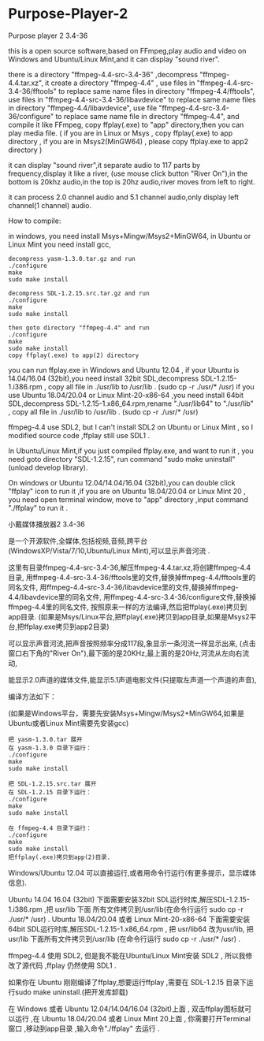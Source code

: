 # Purpose-Player-2

Purpose player 2  3.4-36

  this is a open source software,based on FFmpeg,play audio and video
on Windows and Ubuntu/Linux Mint,and it can display "sound river".

  there is a directory "ffmpeg-4.4-src-3.4-36" ,decompress "ffmpeg-4.4.tar.xz",
  it create a directory "ffmpeg-4.4" ,
  use files in "ffmpeg-4.4-src-3.4-36/fftools" to replace same name files in directory "ffmpeg-4.4/fftools",
  use files in "ffmpeg-4.4-src-3.4-36/libavdevice" to replace same name files in directory "ffmpeg-4.4/libavdevice",
  use file "ffmpeg-4.4-src-3.4-36/configure" to replace same name file in directory "ffmpeg-4.4",
  and compile it like FFmpeg, copy ffplay(.exe) to "app" directory,then you can play media file.
  ( if you are in Linux or Msys , copy ffplay(.exe) to app directory , if you are in Msys2(MinGW64) ,
  please copy ffplay.exe to app2 directory )

  it can display "sound river",it separate audio to 117 parts by frequency,display it like a river,
  (use mouse click button "River On"),in the bottom is 20khz audio,in the top is 20hz audio,river moves from left to right.

  it can process 2.0 channel audio and 5.1 channel audio,only display left channel(1 channel) audio.

  How to compile:

  in windows, you need install Msys+Mingw/Msys2+MinGW64, in Ubuntu or Linux Mint you need install gcc,

    decompress yasm-1.3.0.tar.gz and run
    ./configure
    make
    sudo make install

    decompress SDL-1.2.15.src.tar.gz and run
    ./configure
    make
    sudo make install

    then goto directory "ffmpeg-4.4" and run 
    ./configure
    make
    sudo make install
    copy ffplay(.exe) to app(2) directory

  you can run ffplay.exe in Windows and Ubuntu 12.04 ,
  if your Ubuntu is 14.04/16.04 (32bit),you need install 32bit SDL,decompress SDL-1.2.15-1.i386.rpm ,
  copy all file in ./usr/lib to /usr/lib . (sudo cp -r ./usr/* /usr)
  if you use Ubuntu 18.04/20.04 or Linux Mint-20-x86-64 ,you need install 64bit SDL,decompress SDL-1.2.15-1.x86_64.rpm,rename 
  "./usr/lib64" to "./usr/lib" ,
  copy all file in ./usr/lib to /usr/lib . (sudo cp -r ./usr/* /usr)

  ffmpeg-4.4 use SDL2, but I can't install SDL2 on Ubuntu or Linux Mint , so I modified source code ,ffplay still use SDL1 .

  In Ubuntu/Linux Mint,if you just compiled ffplay.exe, and want to run it , you need goto directory "SDL-1.2.15",
  run command "sudo make uninstall"(unload develop library).

  On windows or Ubuntu 12.04/14.04/16.04 (32bit),you can double click "ffplay" icon to run it ,if you are on Ubuntu 18.04/20.04 or
  Linux Mint 20 , you need open terminal window, move to "app" directory ,input command "./ffplay" to run it .

小戴媒体播放器2  3.4-36

 
是一个开源软件,全媒体,包括视频,音频,跨平台(WindowsXP/Vista/7/10,Ubuntu/Linux Mint),可以显示声音河流 .
 
这里有目录ffmpeg-4.4-src-3.4-36,解压ffmpeg-4.4.tar.xz,将创建ffmpeg-4.4目录, 
    用ffmpeg-4.4-src-3.4-36/fftools里的文件,替换掉ffmpeg-4.4/fftools里的同名文件,
    用ffmpeg-4.4-src-3.4-36/libavdevice里的文件,替换掉ffmpeg-4.4/libavdevice里的同名文件,
    用ffmpeg-4.4-src-3.4-36/configure文件,替换掉ffmpeg-4.4里的同名文件,
    按照原来一样的方法编译,然后把ffplay(.exe)拷贝到app目录.
    (如果是Msys/Linux平台,把ffplay(.exe)拷贝到app目录,如果是Msys2平台,把ffplay.exe拷贝到app2目录)
 
可以显示声音河流,把声音按照频率分成117段,象显示一条河流一样显示出来,
    (点击窗口右下角的"River On"),最下面的是20KHz,最上面的是20Hz,河流从左向右流动,

能显示2.0声道的媒体文件,能显示5.1声道电影文件(只提取左声道一个声道的声音),

 
编译方法如下：

(如果是Windows平台，需要先安装Msys+Mingw/Msys2+MinGW64,如果是Ubuntu或者Linux Mint需要先安装gcc)
 
    把 yasm-1.3.0.tar 展开
    在 yasm-1.3.0 目录下运行：
    ./configure
    make
    sudo make install
 
    把 SDL-1.2.15.src.tar 展开
    在 SDL-1.2.15 目录下运行：
    ./configure
    make
    sudo make install
 
    在 ffmpeg-4.4 目录下运行：
    ./configure
    make
    sudo make install
    把ffplay(.exe)拷贝到app(2)目录.
 
Windows/Ubuntu 12.04 可以直接运行,或者用命令行运行(有更多提示，显示媒体信息).

Ubuntu 14.04 16.04 (32bit) 下面需要安装32bit SDL运行时库,解压SDL-1.2.15-1.i386.rpm ,把 usr/lib 下面
    所有文件拷贝到/usr/lib(在命令行运行 sudo cp -r ./usr/* /usr) .
Ubuntu 18.04/20.04 或者 Linux Mint-20-x86-64 下面需要安装64bit SDL运行时库,解压SDL-1.2.15-1.x86_64.rpm ,
    把 usr/lib64 改为usr/lib, 把 usr/lib 下面所有文件拷贝到/usr/lib
    (在命令行运行 sudo cp -r ./usr/* /usr) .

ffmpeg-4.4 使用 SDL2, 但是我不能在Ubuntu/Linux Mint安装 SDL2 , 所以我修改了源代码 ,ffplay 仍然使用 SDL1 .

如果你在 Ubuntu 刚刚编译了ffplay,想要运行ffplay ,需要在 SDL-1.2.15 目录下运行sudo make uninstall.(把开发库卸载)

在 Windows 或者 Ubuntu 12.04/14.04/16.04 (32bit)上面 , 双击ffplay图标就可以运行 ,在 Ubuntu 18.04/20.04 或者 Linux Mint 20上面 ,
    你需要打开Terminal窗口 ,移动到app目录 ,输入命令"./ffplay" 去运行 .


